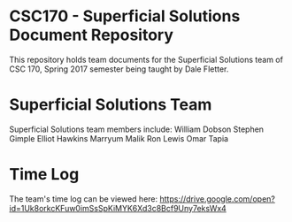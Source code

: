 # CSC170 - Superficial Solutions Document Repository
This repository holds team documents for the Superficial Solutions team of CSC 170, Spring 2017 semester being taught by Dale Fletter.

# Superficial Solutions Team
Superficial Solutions team members include:
William Dobson
Stephen Gimple
Elliot Hawkins
Marryum Malik
Ron Lewis
Omar Tapia

# Time Log
The team's time log can be viewed here:
https://drive.google.com/open?id=1Uk8orkcKFuw0imSsSpKiMYK6Xd3c8Bcf9Uny7eksWx4